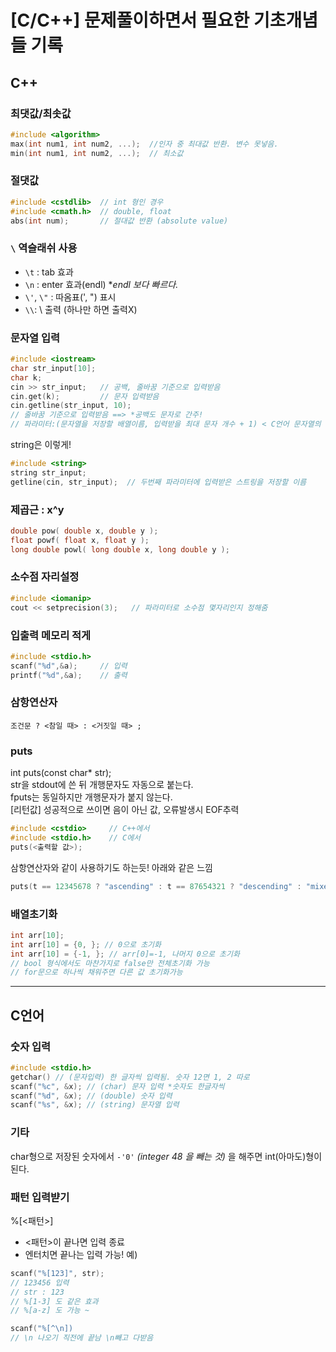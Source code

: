 
# [C/C++] 문제풀이하면서 필요한 기초개념들 기록
## C++
### 최댓값/최솟값
```c
#include <algorithm>
max(int num1, int num2, ...);  //인자 중 최대값 반환. 변수 못넣음.
min(int num1, int num2, ...);  // 최소값
```
### 절댓값
```c
#include <cstdlib>  // int 형인 경우
#include <cmath.h>  // double, float
abs(int num);       // 절대값 반환 (absolute value)
```
### `\` 역슬래쉬 사용
 - `\t` : tab 효과
-  `\n`  : enter 효과(endl) **endl 보다 빠르다.*
-  `\'`, `\"` : 따옴표(', ") 표시
-  `\\`: \ 출력 (하나만 하면 출력X)
### 문자열 입력
```c
#include <iostream>
char str_input[10];
char k;
cin >> str_input;   // 공백, 줄바꿈 기준으로 입력받음
cin.get(k);         // 문자 입력받음
cin.getline(str_input, 10);
// 줄바꿈 기준으로 입력받음 ==> *공백도 문자로 간주!
// 파라미터:(문자열을 저장할 배열이름, 입력받을 최대 문자 개수 + 1) < C언어 문자열의 마지막엔 '\0'이 들어가기 때문!
```
string은 이렇게!
```c
#include <string>
string str_input;
getline(cin, str_input);  // 두번째 파라미터에 입력받은 스트링을 저장할 이름
```
### 제곱근 : x^y
```c
double pow( double x, double y );
float powf( float x, float y );
long double powl( long double x, long double y );
```
### 소수점 자리설정
```c
#include <iomanip>
cout << setprecision(3);   // 파라미터로 소수점 몇자리인지 정해줌
```
### 입출력 메모리 적게
```c
#include <stdio.h>
scanf("%d",&a);     // 입력
printf("%d",&a);    // 출력
```

### 삼항연산자
`조건문 ? <참일 때> : <거짓일 때> ;`

### puts
int puts(const char* str);<br>
str을 stdout에 쓴 뒤 개행문자도 자동으로 붙는다.<br>
fputs는 동일하지만 개행문자가 붙지 않는다.<br>
[리턴값] 성공적으로 쓰이면 음이 아닌 값, 오류발생시 EOF추력
```c
#include <cstdio>     // C++에서
#include <stdio.h>    // C에서
puts(<출력할 값>);    
```
삼항연산자와 같이 사용하기도 하는듯! 아래와 같은 느낌
```C
puts(t == 12345678 ? "ascending" : t == 87654321 ? "descending" : "mixed");
```
### 배열초기화
```c
int arr[10];
int arr[10] = {0, }; // 0으로 초기화
int arr[10] = {-1, }; // arr[0]=-1, 나머지 0으로 초기화
// bool 형식에서도 마찬가지로 false만 전체초기화 가능
// for문으로 하나씩 채워주면 다른 값 초기화가능
```
---
## C언어
### 숫자 입력
```c
#include <stdio.h>
getchar() // (문자입력) 한 글자씩 입력됨. 숫자 12면 1, 2 따로
scanf("%c", &x); // (char) 문자 입력 *숫자도 한글자씩
scanf("%d", &x); // (double) 숫자 입력
scanf("%s", &x); // (string) 문자열 입력
```
### 기타
char형으로 저장된 숫자에서 `-'0'` *(integer 48 을 빼는 것)* 을 해주면 int(아마도)형이 된다.

### 패턴 입력뱓기
%[<패턴>]
- <패턴>이 끝나면 입력 종료
- 엔터치면 끝나는 입력 가능!
예)
```c
scanf("%[123]", str);    
// 123456 입력
// str : 123
// %[1-3] 도 같은 효과
// %[a-z] 도 가능 ~

scanf("%[^\n])
// \n 나오기 직전에 끝남 \n빼고 다받음
```

